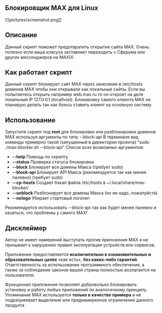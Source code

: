 ## Блокировщик MAX для Linux

![[pictures/screenshot.png]]
## Описание

Данный скрипт поможет предотвратить открытие сайта MAX.
Очень полезно если ваша класуха заставляет переходить с Сферума или других мессенджеров на MAX)))

## Как работает скрипт

Данный скрипт блокирует сайт MAX через занесение в /etc/hosts доменов MAX чтобы они открывали как локальные сайты.
Если вы попытаетесь открыть например web.max.ru то он откроет на деле локальный IP 127.0.0.1 (localhost).
Блокировку самого клиента MAX не планирую делать так как боюсь ставить клиент на основную систему.
## Использование

Запустите скрипт под **root** для блокировки или разблокировки доменов MAX используя аргументы по типу --block-api
В терминале вид команды примерно такой (запущенный в директории проекта) "sudo ./max-blocker.sh --block-api"
Список всех возможных аргументов:
- **--help**      Помощь по скрипту
- **--status**    Проверка статуса блокировки
- **--block**     Блокирует все домены Макса (требует sudo)
- **--block-api** Блокирует API Макса (рекомендуется так как менее палевно) (требует sudo)
- **--cp-hosts**  Создает бэкап файла /etc/hosts в ~/.local/share/max-blocker/
- **--unblock**   Разблокирует все домены Макса (но не надо, пожалуйста)
- **--nologo**    Убирает стартовый логотип

Рекомендуется использовать --block-api так как будет менее палевно и казаться, что проблемы у самого MAX!
## Дисклеймер

Автор не имеет намерений выступать против приложения MAX и не призывает к нарушению правил эксплуатации устройств или сервисов.  

Приложение предоставляется **исключительно в ознакомительных и образовательных целях** «как есть», **без каких-либо гарантий**.  
Ответственность за использование программного обеспечения, а также за соблюдение законов вашей страны полностью возлагается на пользователя.  

Функционал приложения позволяет добровольно блокировать установку и работу любых приложений по аналогичному принципу.  
Упоминание MAX используется **только в качестве примера** и не подразумевает выделение или преднамеренное ограничение данного продукта
